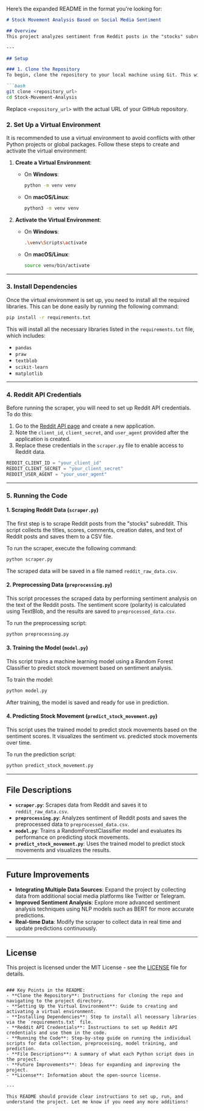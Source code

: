 Here’s the expanded README in the format you're looking for:

```markdown
# Stock Movement Analysis Based on Social Media Sentiment

## Overview
This project analyzes sentiment from Reddit posts in the "stocks" subreddit to predict stock movements. The goal is to use machine learning models to forecast stock price trends based on social media sentiment.

---

## Setup

### 1. Clone the Repository
To begin, clone the repository to your local machine using Git. This will download the project files.

```bash
git clone <repository_url>
cd Stock-Movement-Analysis
```

Replace `<repository_url>` with the actual URL of your GitHub repository.

### 2. Set Up a Virtual Environment
It is recommended to use a virtual environment to avoid conflicts with other Python projects or global packages. Follow these steps to create and activate the virtual environment:

1. **Create a Virtual Environment**:
   - On **Windows**:
     ```bash
     python -m venv venv
     ```
   - On **macOS/Linux**:
     ```bash
     python3 -m venv venv
     ```

2. **Activate the Virtual Environment**:
   - On **Windows**:
     ```bash
     .\venv\Scripts\activate
     ```
   - On **macOS/Linux**:
     ```bash
     source venv/bin/activate
     ```

---

### 3. Install Dependencies
Once the virtual environment is set up, you need to install all the required libraries. This can be done easily by running the following command:

```bash
pip install -r requirements.txt
```

This will install all the necessary libraries listed in the `requirements.txt` file, which includes:
- `pandas`
- `praw`
- `textblob`
- `scikit-learn`
- `matplotlib`

---

### 4. Reddit API Credentials
Before running the scraper, you will need to set up Reddit API credentials. To do this:

1. Go to the [Reddit API page](https://www.reddit.com/prefs/apps) and create a new application.
2. Note the `client_id`, `client_secret`, and `user_agent` provided after the application is created.
3. Replace these credentials in the `scraper.py` file to enable access to Reddit data.

```python
REDDIT_CLIENT_ID = "your_client_id"
REDDIT_CLIENT_SECRET = "your_client_secret"
REDDIT_USER_AGENT = "your_user_agent"
```

---

### 5. Running the Code

#### **1. Scraping Reddit Data (`scraper.py`)**
The first step is to scrape Reddit posts from the "stocks" subreddit. This script collects the titles, scores, comments, creation dates, and text of Reddit posts and saves them to a CSV file.

To run the scraper, execute the following command:

```bash
python scraper.py
```

The scraped data will be saved in a file named `reddit_raw_data.csv`.

#### **2. Preprocessing Data (`preprocessing.py`)**
This script processes the scraped data by performing sentiment analysis on the text of the Reddit posts. The sentiment score (polarity) is calculated using TextBlob, and the results are saved to `preprocessed_data.csv`.

To run the preprocessing script:

```bash
python preprocessing.py
```

#### **3. Training the Model (`model.py`)**
This script trains a machine learning model using a Random Forest Classifier to predict stock movement based on sentiment analysis.

To train the model:

```bash
python model.py
```

After training, the model is saved and ready for use in prediction.

#### **4. Predicting Stock Movement (`predict_stock_movement.py`)**
This script uses the trained model to predict stock movements based on the sentiment scores. It visualizes the sentiment vs. predicted stock movements over time.

To run the prediction script:

```bash
python predict_stock_movement.py
```

---

## File Descriptions

- **`scraper.py`**: Scrapes data from Reddit and saves it to `reddit_raw_data.csv`.
- **`preprocessing.py`**: Analyzes sentiment of Reddit posts and saves the preprocessed data to `preprocessed_data.csv`.
- **`model.py`**: Trains a RandomForestClassifier model and evaluates its performance on predicting stock movements.
- **`predict_stock_movement.py`**: Uses the trained model to predict stock movements and visualizes the results.

---

## Future Improvements

- **Integrating Multiple Data Sources**: Expand the project by collecting data from additional social media platforms like Twitter or Telegram.
- **Improved Sentiment Analysis**: Explore more advanced sentiment analysis techniques using NLP models such as BERT for more accurate predictions.
- **Real-time Data**: Modify the scraper to collect data in real time and update predictions continuously.

---

## License

This project is licensed under the MIT License - see the [LICENSE](LICENSE) file for details.
```

### Key Points in the README:
- **Clone the Repository**: Instructions for cloning the repo and navigating to the project directory.
- **Setting Up the Virtual Environment**: Guide to creating and activating a virtual environment.
- **Installing Dependencies**: Step to install all necessary libraries via the `requirements.txt` file.
- **Reddit API Credentials**: Instructions to set up Reddit API credentials and use them in the code.
- **Running the Code**: Step-by-step guide on running the individual scripts for data collection, preprocessing, model training, and prediction.
- **File Descriptions**: A summary of what each Python script does in the project.
- **Future Improvements**: Ideas for expanding and improving the project.
- **License**: Information about the open-source license.

---

This README should provide clear instructions to set up, run, and understand the project. Let me know if you need any more additions!
